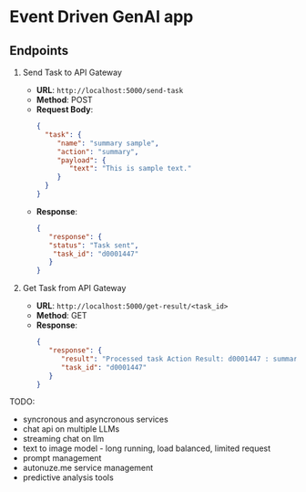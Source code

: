 # Event Driven GenAI app


## Endpoints
1. Send Task to API Gateway
    - **URL**: `http://localhost:5000/send-task`
    - **Method**: POST
    - **Request Body**:
        ```json
       {
          "task": {
             "name": "summary sample",
             "action": "summary",
             "payload": {
                "text": "This is sample text."
             }
          }
       }
        ```
    - **Response**:
       ```json
       {
          "response": {
          "status": "Task sent",
           "task_id": "d0001447"
          }
       }
       ```

2. Get Task from API Gateway
    - **URL**: `http://localhost:5000/get-result/<task_id>`
    - **Method**: GET 
    - **Response**:
       ```json
       {
          "response": {
             "result": "Processed task Action Result: d0001447 : summary",
             "task_id": "d0001447"
          }
       }
       ```
      

TODO:
- syncronous and asyncronous services 
- chat api on multiple LLMs 
- streaming chat on llm
- text to image model - long running, load balanced, limited request
- prompt management 
- autonuze.me service management
- predictive analysis tools 